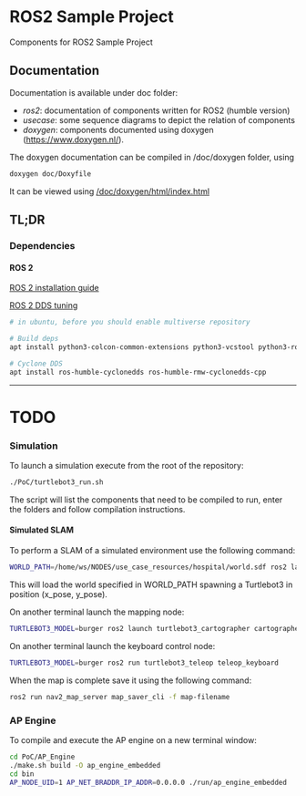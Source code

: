 # ROS2 Sample Project
Components for ROS2 Sample Project

## Documentation

Documentation is available under doc folder:
- *ros2*: documentation of components written for ROS2 (humble version)
- *usecase*: some sequence diagrams to depict the relation of components
- *doxygen*: components documented using doxygen (https://www.doxygen.nl/). 

The doxygen documentation can be compiled in /doc/doxygen folder, using
```bash
doxygen doc/Doxyfile 
```
It can be viewed using [/doc/doxygen/html/index.html](/doc/doxygen/html/index.html)

## TL;DR

### Dependencies

#### ROS 2

[ROS 2 installation guide](https://docs.ros.org/en/humble/Installation/Ubuntu-Install-Debians.html)
  
[ROS 2 DDS tuning](https://docs.ros.org/en/foxy/How-To-Guides/DDS-tuning.html)

```bash
# in ubuntu, before you should enable multiverse repository

# Build deps
apt install python3-colcon-common-extensions python3-vcstool python3-rosdep ros-humble-irobot-create-msgs

# Cyclone DDS
apt install ros-humble-cyclonedds ros-humble-rmw-cyclonedds-cpp
```
___

# TODO

### Simulation

To launch a simulation execute from the root of the repository:

```bash
./PoC/turtlebot3_run.sh
```

The script will list the components that need to be compiled to run,
enter the folders and follow compilation instructions.

#### Simulated SLAM

To perform a SLAM of a simulated environment use the following command:

```bash
WORLD_PATH=/home/ws/NODES/use_case_resources/hospital/world.sdf ros2 launch turtlebot3_gazebo turtlebot3_slam.launch.py y_pose:=3.0 x_pose:=1.0
```

This will load the world specified in WORLD\_PATH spawning a Turtlebot3 in position (x\_pose, y\_pose).

On another terminal launch the mapping node:

```bash
TURTLEBOT3_MODEL=burger ros2 launch turtlebot3_cartographer cartographer.launch.py use_sim_time:=True
```

On another terminal launch the keyboard control node:

```bash
TURTLEBOT3_MODEL=burger ros2 run turtlebot3_teleop teleop_keyboard
```

When the map is complete save it using the following command:

```bash
ros2 run nav2_map_server map_saver_cli -f map-filename
```

### AP Engine

To compile and execute the AP engine on a new terminal window:

```bash
cd PoC/AP_Engine
./make.sh build -O ap_engine_embedded
cd bin
AP_NODE_UID=1 AP_NET_BRADDR_IP_ADDR=0.0.0.0 ./run/ap_engine_embedded
```
